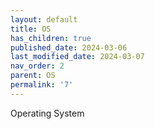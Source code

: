 ```yaml
---
layout: default
title: OS
has_children: true
published_date: 2024-03-06
last_modified_date: 2024-03-07
nav_order: 2
parent: OS
permalink: '7'
---
```


Operating System

